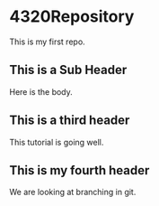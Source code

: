 # 4320Repository
This is my first repo.

## This is a Sub Header
Here is the body.

## This is a third header
This tutorial is going well.

## This is my fourth header
We are looking at branching in git.